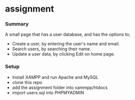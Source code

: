 # assignment

### Summary
A small page that has a user database, and has the options to;
- Create a user, by entering the user's name and email.
- Search users, by searching their name. 
- Update a user data, by clicking Edit on home page.

### Setup
- Install XAMPP and run Apache and MySQL
- clone this repo
- add the assignment folder into xammpp/htdocs
- import users.sql into PHPMYADMIN
